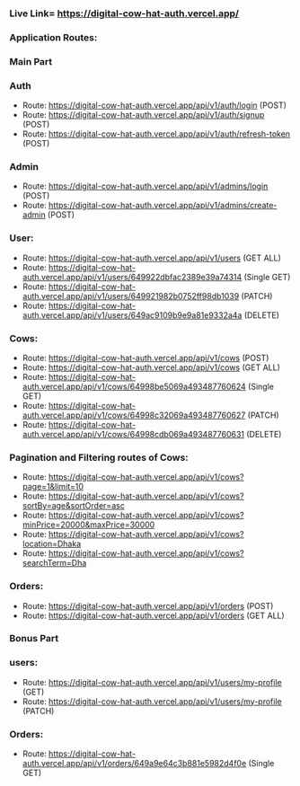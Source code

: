 ### Live Link= https://digital-cow-hat-auth.vercel.app/

### Application Routes:

### Main Part

### Auth

- Route: https://digital-cow-hat-auth.vercel.app/api/v1/auth/login (POST)
- Route: https://digital-cow-hat-auth.vercel.app/api/v1/auth/signup (POST)
- Route: https://digital-cow-hat-auth.vercel.app/api/v1/auth/refresh-token (POST)

### Admin

- Route: https://digital-cow-hat-auth.vercel.app/api/v1/admins/login (POST)
- Route: https://digital-cow-hat-auth.vercel.app/api/v1/admins/create-admin (POST)

### User:

- Route: https://digital-cow-hat-auth.vercel.app/api/v1/users (GET ALL)
- Route: https://digital-cow-hat-auth.vercel.app/api/v1/users/649922dbfac2389e39a74314 (Single GET)
- Route: https://digital-cow-hat-auth.vercel.app/api/v1/users/649921982b0752ff98db1039 (PATCH)
- Route: https://digital-cow-hat-auth.vercel.app/api/v1/users/649ac9109b9e9a81e9332a4a (DELETE)

### Cows:

- Route: https://digital-cow-hat-auth.vercel.app/api/v1/cows (POST)
- Route: https://digital-cow-hat-auth.vercel.app/api/v1/cows (GET ALL)
- Route: https://digital-cow-hat-auth.vercel.app/api/v1/cows/64998be5069a493487760624 (Single GET)
- Route: https://digital-cow-hat-auth.vercel.app/api/v1/cows/64998c32069a493487760627 (PATCH)
- Route: https://digital-cow-hat-auth.vercel.app/api/v1/cows/64998cdb069a493487760631 (DELETE)

### Pagination and Filtering routes of Cows:

- Route: https://digital-cow-hat-auth.vercel.app/api/v1/cows?page=1&limit=10
- Route: https://digital-cow-hat-auth.vercel.app/api/v1/cows?sortBy=age&sortOrder=asc
- Route: https://digital-cow-hat-auth.vercel.app/api/v1/cows?minPrice=20000&maxPrice=30000
- Route: https://digital-cow-hat-auth.vercel.app/api/v1/cows?location=Dhaka
- Route: https://digital-cow-hat-auth.vercel.app/api/v1/cows?searchTerm=Dha

### Orders:

- Route: https://digital-cow-hat-auth.vercel.app/api/v1/orders (POST)
- Route: https://digital-cow-hat-auth.vercel.app/api/v1/orders (GET ALL)

### Bonus Part

### users:

- Route: https://digital-cow-hat-auth.vercel.app/api/v1/users/my-profile (GET)
- Route: https://digital-cow-hat-auth.vercel.app/api/v1/users/my-profile (PATCH)

### Orders:

- Route: https://digital-cow-hat-auth.vercel.app/api/v1/orders/649a9e64c3b881e5982d4f0e (Single GET)
